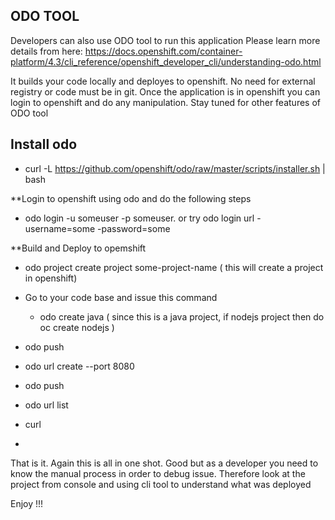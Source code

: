 ## ODO TOOL 
Developers can also use ODO tool to run this application
Please learn more details from here: https://docs.openshift.com/container-platform/4.3/cli_reference/openshift_developer_cli/understanding-odo.html

It builds your code locally and deployes to openshift. No need for external registry or code must be in git. Once the application is in openshift you can login to openshift and do any manipulation. Stay tuned for other features of ODO tool

## Install odo
- curl -L https://github.com/openshift/odo/raw/master/scripts/installer.sh | bash


**Login to openshift using odo and do the following steps

- odo login -u someuser -p someuser. or try odo login url -username=some -password=some

                  
**Build and Deploy to opemshift

- odo project create project some-project-name  ( this will create a project in openshift)
- Go to your code base and issue this command
  - odo create java ( since this is a java project, if nodejs project then do oc create nodejs )
- odo push
- odo url create --port 8080
- odo push
- odo url list
- curl <url>
  
-   
That is it. 
Again this is all in one shot. Good but as a developer you need to know the manual process in order to debug issue. Therefore look at the project from console and using cli tool to understand what was deployed

Enjoy !!!

